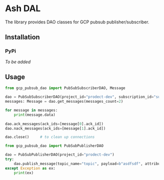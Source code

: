 # Ash DAL
The library provides DAO classes for GCP pubsub publisher/subscriber.

## Installation

### PyPi

*To be added*

## Usage
```python
from gcp_pubsub_dao import PubSubSubscriberDAO, Message

dao = PubSubSubscriberDAO(project_id="prodect-dev", subscription_id="subscription")
messages: Message = dao.get_messages(messages_count=2)

for message in messages:
    print(message.data)
    
dao.ack_messages(ack_ids=[message[0].ack_id])      
dao.nack_messages(ack_ids=[message[1].ack_id])     

dao.close()     # to clean up connections
```

```python
from gcp_pubsub_dao import PubSubPublisherDAO

dao = PubSubPublisherDAO(project_id="prodect-dev")
try:
    dao.publish_message(topic_name="topic", payload=b"asdfsdf", attributes={"kitId": "AW12345678"})
except Exception as ex:
    print(ex)
```
